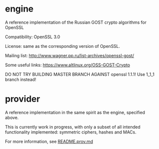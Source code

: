 # engine

A reference implementation of the Russian GOST crypto algorithms for OpenSSL

Compatibility: OpenSSL 3.0

License: same as the corresponding version of OpenSSL.

Mailing list: http://www.wagner.pp.ru/list-archives/openssl-gost/

Some useful links: https://www.altlinux.org/OSS-GOST-Crypto

DO NOT TRY BUILDING MASTER BRANCH AGAINST openssl 1.1.1! Use 1_1_1 branch instead!

# provider

A reference implementation in the same spirit as the engine, specified
above.

This is currently work in progress, with only a subset of all intended
functionality implemented: symmetric ciphers, hashes and MACs.

For more information, see [README.prov.md](README.prov.md)
